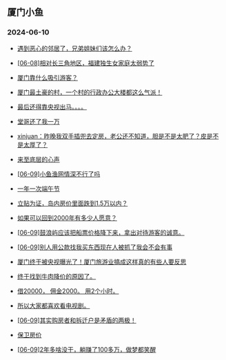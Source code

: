 ## 厦门小鱼 
### 2024-06-10

+ [遇到恶心的邻居了，兄弟姐妹们该怎么办？](http://bbs.xmfish.com/read-htm-tid-18202357.html)

+ [[06-08]相对长三角地区，福建独生女家庭太弱势了](http://bbs.xmfish.com/read-htm-tid-18202353.html)

+ [厦门靠什么吸引游客？](http://bbs.xmfish.com/read-htm-tid-18202490.html)

+ [厦门最土豪的村，一个村的行政办公大楼都这么气派！](http://bbs.xmfish.com/read-htm-tid-18202431.html)

+ [最后还得靠央视出马。。。。](http://bbs.xmfish.com/read-htm-tid-18202466.html)

+ [堂哥还了我一万](http://bbs.xmfish.com/read-htm-tid-18202339.html)

+ [xinjuan：昨晚我双手插兜去定房，老公还不知道，胆是不是太肥了？皮是不是太厚了？](http://bbs.xmfish.com/read-htm-tid-18202442.html)

+ [来至底层的心声](http://bbs.xmfish.com/read-htm-tid-18202426.html)

+ [[06-09]小鱼渔网情深不行了吗](http://bbs.xmfish.com/read-htm-tid-18202370.html)

+ [一年一次端午节](http://bbs.xmfish.com/read-htm-tid-18202363.html)

+ [立贴为证，岛内房价里面跌到1.5万以内？](http://bbs.xmfish.com/read-htm-tid-18202599.html)

+ [如果可以回到2000年有多少人愿意？](http://bbs.xmfish.com/read-htm-tid-18202451.html)

+ [[06-09]鼓浪屿应该把船票价格降下来，拿出对待游客的诚意。](http://bbs.xmfish.com/read-htm-tid-18202489.html)

+ [[06-09]别人用公款找我买东西现在人被抓了我会不会有事](http://bbs.xmfish.com/read-htm-tid-18202547.html)

+ [厦门终于被央视曝光了！厦门旅游业搞成这样真的有些人要反思](http://bbs.xmfish.com/read-htm-tid-18202514.html)

+ [终于找到牛肉降价的原因了。](http://bbs.xmfish.com/read-htm-tid-18202640.html)

+ [借20000，
佣金2000。
用2个小时。](http://bbs.xmfish.com/read-htm-tid-18202498.html)

+ [所以大家都喜欢看电视剧。](http://bbs.xmfish.com/read-htm-tid-18202469.html)

+ [[06-09]其实购房者和拆迁户是矛盾的两极！](http://bbs.xmfish.com/read-htm-tid-18202719.html)

+ [保卫房价](http://bbs.xmfish.com/read-htm-tid-18202480.html)

+ [[06-09]2年多啥没干，躺赚了100多万，做梦都笑醒](http://bbs.xmfish.com/read-htm-tid-18202682.html)


